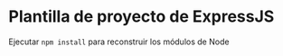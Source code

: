 # Plantilla de proyecto de ExpressJS

Ejecutar ```npm install``` para reconstruir los módulos de Node